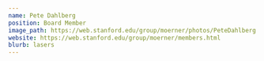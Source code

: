 ```yaml
---
name: Pete Dahlberg
position: Board Member
image_path: https://web.stanford.edu/group/moerner/photos/PeteDahlberg.jpg
website: https://web.stanford.edu/group/moerner/members.html
blurb: lasers
---
```

